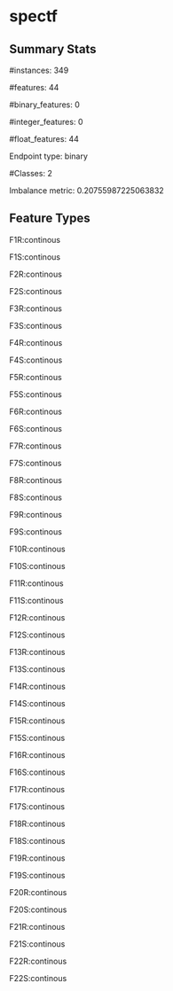 # spectf

## Summary Stats

#instances: 349

#features: 44

  #binary_features: 0

  #integer_features: 0

  #float_features: 44

Endpoint type: binary

#Classes: 2

Imbalance metric: 0.20755987225063832

## Feature Types

 F1R:continous

F1S:continous

F2R:continous

F2S:continous

F3R:continous

F3S:continous

F4R:continous

F4S:continous

F5R:continous

F5S:continous

F6R:continous

F6S:continous

F7R:continous

F7S:continous

F8R:continous

F8S:continous

F9R:continous

F9S:continous

F10R:continous

F10S:continous

F11R:continous

F11S:continous

F12R:continous

F12S:continous

F13R:continous

F13S:continous

F14R:continous

F14S:continous

F15R:continous

F15S:continous

F16R:continous

F16S:continous

F17R:continous

F17S:continous

F18R:continous

F18S:continous

F19R:continous

F19S:continous

F20R:continous

F20S:continous

F21R:continous

F21S:continous

F22R:continous

F22S:continous

